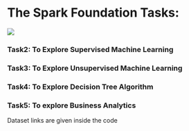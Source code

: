 # The Spark Foundation Tasks:

![](https://www.thesparksfoundationsingapore.org/images/logo_small.png)

### Task2: To Explore Supervised Machine Learning
### Task3: To Explore Unsupervised Machine Learning
### Task4: To Explore Decision Tree Algorithm
### Task5: To explore Business Analytics

Dataset links are given inside the code
